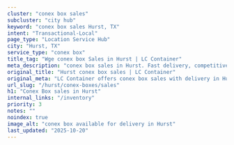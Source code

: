 ```yaml
---
cluster: "conex box sales"
subcluster: "city hub"
keyword: "conex box sales Hurst, TX"
intent: "Transactional-Local"
page_type: "Location Service Hub"
city: "Hurst, TX"
service_type: "conex box"
title_tag: "Wge conex box Sales in Hurst | LC Container"
meta_description: "conex box sales in Hurst. Fast delivery, competitive pricing. Serving conex boxes area. Quote ID: F0Q. Call (214) 524-4168 for your free quote today."
original_title: "Hurst conex box sales | LC Container"
original_meta: "LC Container offers conex box sales with delivery in Hurst, TX. Local. Fast quotes. Since 2003."
url_slug: "/hurst/conex-boxes/sales"
h1: "Conex Box sales in Hurst"
internal_links: "/inventory"
priority: 3
notes: ""
noindex: true
image_alt: "conex box available for delivery in Hurst"
last_updated: "2025-10-20"
---
```


<!-- TODO: Add unique city/inventory copy, images, and internal links here. -->
